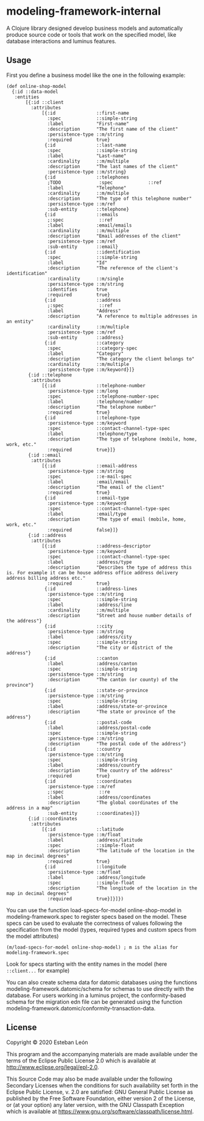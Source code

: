 # modeling-framework-internal

A Clojure library designed develop business models and automatically produce source code or tools
that work on the specified model, like database interactions and luminus features.

## Usage

First you define a business model like the one in the following example:

```
(def online-shop-model
  {:id ::data-model
   :entities
       [{:id ::client
         :attributes
             [{:id               ::first-name
               :spec             ::simple-string
               :label            "First-name"
               :description      "The first name of the client"
               :persistence-type ::m/string
               :required         true}
              {:id               ::last-name
               :spec             ::simple-string
               :label            "Last-name"
               :cardinality      ::m/multiple
               :description      "The last names of the client"
               :persistence-type ::m/string}
              {:id               ::telephones
               ;TODO              :spec             ::ref
               :label            "Telephone"
               :cardinality      ::m/multiple
               :description      "The type of this telephone number"
               :persistence-type ::m/ref
               :sub-entity       ::telephone}
              {:id               ::emails
               ;:spec             ::ref
               :label            :email/emails
               :cardinality      ::m/multiple
               :description      "Email addresses of the client"
               :persistence-type ::m/ref
               :sub-entity       ::email}
              {:id               ::identification
               :spec             ::simple-string
               :label            "Id"
               :description      "The reference of the client's identification"
               :cardinality      ::m/single
               :persistence-type ::m/string
               :identifies       true
               :required         true}
              {:id               ::address
               ;:spec             ::ref
               :label            "Address"
               :description      "A reference to multiple addresses in an entity"
               :cardinality      ::m/multiple
               :persistence-type ::m/ref
               :sub-entity       ::address}
              {:id               ::category
               :spec             ::category-spec
               :label            "Category"
               :description      "The category the client belongs to"
               :cardinality      ::m/multiple
               :persistence-type ::m/keyword}]}
        {:id ::telephone
         :attributes
             [{:id               ::telephone-number
               :persistence-type ::m/long
               :spec             ::telephone-number-spec
               :label            :telephone/number
               :description      "The telephone number"
               :required         true}
              {:id               ::telephone-type
               :persistence-type ::m/keyword
               :spec             ::contact-channel-type-spec
               :label            :telephone/type
               :description      "The type of telephone (mobile, home, work, etc."
               :required         true}]}
        {:id ::email
         :attributes
             [{:id               ::email-address
               :persistence-type ::m/string
               :spec             ::e-mail-spec
               :label            :email/email
               :description      "The email of the client"
               :required         true}
              {:id               ::email-type
               :persistence-type ::m/keyword
               :spec             ::contact-channel-type-spec
               :label            :email/type
               :description      "The type of email (mobile, home, work, etc."
               :required         false}]}
        {:id ::address
         :attributes
             [{:id               ::address-descriptor
               :persistence-type ::m/keyword
               :spec             ::contact-channel-type-spec
               :label            :address/type
               :description      "Describes the type of address this is. For example it can be house address office address delivery address billing address etc."
               :required         true}
              {:id               ::address-lines
               :persistence-type ::m/string
               :spec             ::simple-string
               :label            :address/line
               :cardinality      ::m/multiple
               :description      "Street and house number details of the address"}
              {:id               ::city
               :persistence-type ::m/string
               :label            :address/city
               :spec             ::simple-string
               :description      "The city or district of the address"}
              {:id               ::canton
               :label            :address/canton
               :spec             ::simple-string
               :persistence-type ::m/string
               :description      "The canton (or county) of the province"}
              {:id               ::state-or-province
               :persistence-type ::m/string
               :spec             ::simple-string
               :label            :address/state-or-province
               :description      "The state or province of the address"}
              {:id               ::postal-code
               :label            :address/postal-code
               :spec             ::simple-string
               :persistence-type ::m/string
               :description      "The postal code of the address"}
              {:id               ::country
               :persistence-type ::m/string
               :spec             ::simple-string
               :label            :address/country
               :description      "The country of the address"
               :required         true}
              {:id               ::coordinates
               :persistence-type ::m/ref
               ;:spec             ::re
               :label            :address/coordinates
               :description      "The global coordinates of the address in a map"
               :sub-entity       ::coordinates}]}
        {:id ::coordinates
         :attributes
             [{:id               ::latitude
               :persistence-type ::m/float
               :label            :address/latitude
               :spec             ::simple-float
               :description      "The latitude of the location in the map in decimal degrees"
               :required         true}
              {:id               ::longitude
               :persistence-type ::m/float
               :label            :address/longitude
               :spec             ::simple-float
               :description      "The longitude of the location in the map in decimal degrees"
               :required         true}]}]})
```
You can use the function load-specs-for-model online-shop-model in modeling-framework.spec to register 
specs based on the model. These specs can be used to evaluate the correctness of values following
the specification from the model (types, required types and custom specs from the model attributes)
```
(m/load-specs-for-model online-shop-model) ; m is the alias for modeling-framework.spec
```
Look for specs starting with the entity names in the model (here ```::client...``` for example)

You can also create schema data for datomic databases using the functions modeling-framework.datomic/schema for 
schemas to use directly with the database.
For users working in a luminus project, the conformity-based schema for the migration edn file can be generated using 
the function modeling-framework.datomic/conformity-transaction-data.



## License

Copyright © 2020 Esteban León

This program and the accompanying materials are made available under the
terms of the Eclipse Public License 2.0 which is available at
http://www.eclipse.org/legal/epl-2.0.

This Source Code may also be made available under the following Secondary
Licenses when the conditions for such availability set forth in the Eclipse
Public License, v. 2.0 are satisfied: GNU General Public License as published by
the Free Software Foundation, either version 2 of the License, or (at your
option) any later version, with the GNU Classpath Exception which is available
at https://www.gnu.org/software/classpath/license.html.
